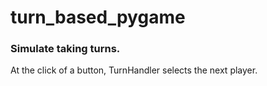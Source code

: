 # turn_based_pygame
### Simulate taking turns.

At the click of a button, TurnHandler selects the next player.

